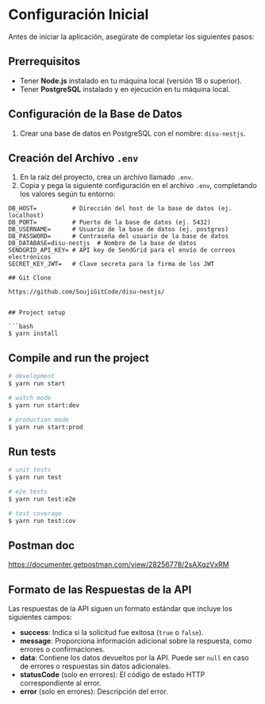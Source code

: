 # Configuración Inicial

Antes de iniciar la aplicación, asegúrate de completar los siguientes pasos:

## Prerrequisitos
- Tener **Node.js** instalado en tu máquina local (versión 18 o superior).
- Tener **PostgreSQL** instalado y en ejecución en tu máquina local.

## Configuración de la Base de Datos
1. Crear una base de datos en PostgreSQL con el nombre: `disu-nestjs`.

## Creación del Archivo `.env`
1. En la raíz del proyecto, crea un archivo llamado `.env`.
2. Copia y pega la siguiente configuración en el archivo `.env`, completando los valores según tu entorno:

```env
DB_HOST=          # Dirección del host de la base de datos (ej. localhost)
DB_PORT=          # Puerto de la base de datos (ej. 5432)
DB_USERNAME=      # Usuario de la base de datos (ej. postgres)
DB_PASSWORD=      # Contraseña del usuario de la base de datos
DB_DATABASE=disu-nestjs  # Nombre de la base de datos
SENDGRID_API_KEY= # API key de SendGrid para el envío de correos electrónicos
SECRET_KEY_JWT=   # Clave secreta para la firma de los JWT

## Git Clone

https://github.com/SoujiGitCode/disu-nestjs/


## Project setup

```bash
$ yarn install
```

## Compile and run the project

```bash
# development
$ yarn run start

# watch mode
$ yarn run start:dev

# production mode
$ yarn run start:prod
```

## Run tests

```bash
# unit tests
$ yarn run test

# e2e tests
$ yarn run test:e2e

# test coverage
$ yarn run test:cov
```


## Postman doc

https://documenter.getpostman.com/view/28256778/2sAXqzVxRM

## Formato de las Respuestas de la API

Las respuestas de la API siguen un formato estándar que incluye los siguientes campos:

- **success**: Indica si la solicitud fue exitosa (`true` o `false`).
- **message**: Proporciona información adicional sobre la respuesta, como errores o confirmaciones.
- **data**: Contiene los datos devueltos por la API. Puede ser `null` en caso de errores o respuestas sin datos adicionales.
- **statusCode** (solo en errores): El código de estado HTTP correspondiente al error.
- **error** (solo en errores): Descripción del error.

